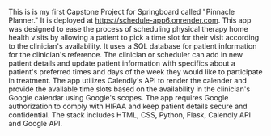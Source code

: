 This is is my first Capstone Project for Springboard called "Pinnacle Planner." It is deployed at https://schedule-app6.onrender.com. 
This app was designed to ease the process of scheduling physical therapy home health visits by allowing a patient to pick a time slot for their visit 
according to the clinician's availability. It uses a SQL database for patient information for the clinician's reference. The clinician or scheduler can 
add in new patient details and update patient information with specifics about a patient's preferred times and days of the week they would like to participate in 
treatment. The app utilizes Calendly's API to render the calender and provide the available time slots based on the availability in the clinician's Google calendar 
using Google's scopes. The app requires Google authorization to comply with HIPAA and keep patient details secure and confidential. The stack includes HTML, 
CSS, Python, Flask, Calendly API and Google API. 
